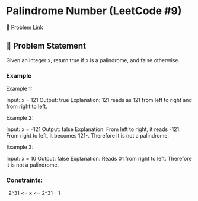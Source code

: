 # Palindrome Number (LeetCode #9)

🔗 [Problem Link](https://leetcode.com/problems/palindrome-number/description/)

## 🧠 Problem Statement

Given an integer x, return true if x is a palindrome, and false otherwise.

### Example

Example 1:

Input: x = 121
Output: true
Explanation: 121 reads as 121 from left to right and from right to left.

Example 2:

Input: x = -121
Output: false
Explanation: From left to right, it reads -121. From right to left, it becomes 121-. Therefore it is not a palindrome.

Example 3:

Input: x = 10
Output: false
Explanation: Reads 01 from right to left. Therefore it is not a palindrome.

### Constraints:

-2^31 <= x <= 2^31 - 1
